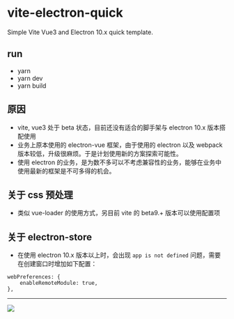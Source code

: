 # vite-electron-quick
Simple Vite Vue3 and Electron 10.x quick template.

## run
- yarn
- yarn dev
- yarn build

## 原因
- vite, vue3 处于 beta 状态，目前还没有适合的脚手架与 electron 10.x 版本搭配使用
- 业务上原本使用的 electron-vue 框架，由于使用的 electron 以及 webpack 版本较低，升级很麻烦。于是计划使用新的方案探索可能性。
- 使用 electron 的业务，是为数不多可以不考虑兼容性的业务，能够在业务中使用最新的框架是不可多得的机会。

## 关于 css 预处理
- 类似 vue-loader 的使用方式，另目前 vite 的 beta9.+ 版本可以使用配置项

## 关于 electron-store
- 在使用 electron 10.x 版本以上时，会出现 `app is not defined` 问题，需要在创建窗口时增加如下配置：

```
webPreferences: {
    enableRemoteModule: true,
},
```

---

![](https://tva1.sinaimg.cn/large/007S8ZIlly1gisdbjqpeij30h60kgwfb.jpg)

